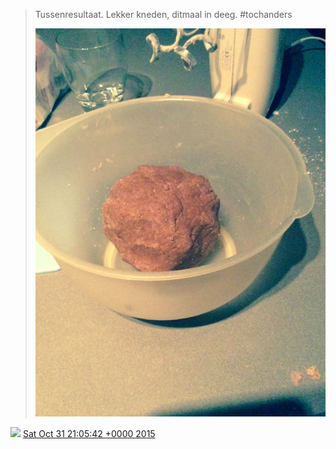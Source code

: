 > Tussenresultaat\. Lekker kneden, ditmaal in deeg\. \#tochanders 
> 
> ![](../../media/660563320613769217-CSrK1xHWwAAoBrf.jpg)

<img src="../../media/tweet.ico" width="12" /> [Sat Oct 31 21:05:42 +0000 2015](https://twitter.com/DromerDenker/status/660563320613769217)